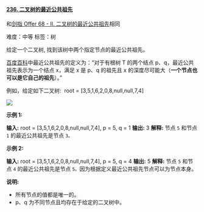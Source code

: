 #### [236\. 二叉树的最近公共祖先](https://leetcode-cn.com/problems/lowest-common-ancestor-of-a-binary-tree/)
和[剑指 Offer 68 - II. 二叉树的最近公共祖先](https://leetcode-cn.com/problems/er-cha-shu-de-zui-jin-gong-gong-zu-xian-lcof/)相同

难度：中等
标签：树

给定一个二叉树, 找到该树中两个指定节点的最近公共祖先。

[百度百科](https://baike.baidu.com/item/%E6%9C%80%E8%BF%91%E5%85%AC%E5%85%B1%E7%A5%96%E5%85%88/8918834?fr=aladdin)中最近公共祖先的定义为：“对于有根树 T 的两个结点 p、q，最近公共祖先表示为一个结点 x，满足 x 是 p、q 的祖先且 x 的深度尽可能大（**一个节点也可以是它自己的祖先**）。”

例如，给定如下二叉树:  root = \[3,5,1,6,2,0,8,null,null,7,4\]

![](https://assets.leetcode-cn.com/aliyun-lc-upload/uploads/2018/12/15/binarytree.png)

**示例 1:**

**输入:** root = \[3,5,1,6,2,0,8,null,null,7,4\], p = 5, q = 1
**输出:** 3
**解释:** 节点 `5` 和节点 `1` 的最近公共祖先是节点 `3。`

**示例 2:**

**输入:** root = \[3,5,1,6,2,0,8,null,null,7,4\], p = 5, q = 4
**输出:** 5
**解释:** 节点 `5` 和节点 `4` 的最近公共祖先是节点 `5。`因为根据定义最近公共祖先节点可以为节点本身。

**说明:**

-   所有节点的值都是唯一的。
-   p、q 为不同节点且均存在于给定的二叉树中。